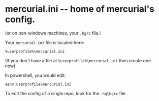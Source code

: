 # mercurial.ini -- home of mercurial's config.

(or on non-windows machines, your `.hgrc` file.)

Your `mercurial.ini` file is located here:

    %userprofile%\mercurial.ini
    
(If you don't have a file at `%userprofile%\mercurial.ini` then create one now)

In powershell, you would edit:

    $env:userprofile\mercurial.ini


To edit the config of a single repo, look for the `.hg\hgrc` file.


